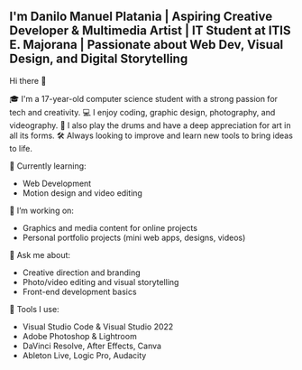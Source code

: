 ##  **I'm Danilo Manuel Platania | Aspiring Creative Developer & Multimedia Artist | IT Student at ITIS E. Majorana | Passionate about Web Dev, Visual Design, and Digital Storytelling**
Hi there 👋

🎓 I'm a 17-year-old computer science student with a strong passion for tech and creativity.
💻 I enjoy coding, graphic design, photography, and videography.
🥁 I also play the drums and have a deep appreciation for art in all its forms.
🛠️ Always looking to improve and learn new tools to bring ideas to life.

🌱 Currently learning:

* Web Development
* Motion design and video editing

🔭 I’m working on:

* Graphics and media content for online projects
* Personal portfolio projects (mini web apps, designs, videos)

💬 Ask me about:

* Creative direction and branding
* Photo/video editing and visual storytelling
* Front-end development basics

🧰 Tools I use:

* Visual Studio Code & Visual Studio 2022
* Adobe Photoshop & Lightroom
* DaVinci Resolve, After Effects, Canva
* Ableton Live, Logic Pro, Audacity
